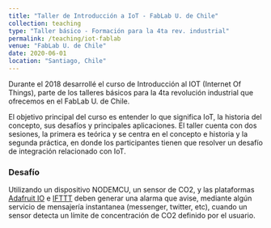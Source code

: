 ```yaml
---
title: "Taller de Introducción a IoT - FabLab U. de Chile"
collection: teaching
type: "Taller básico - Formación para la 4ta rev. industrial"
permalink: /teaching/iot-fablab
venue: "FabLab U. de Chile"
date: 2020-06-01
location: "Santiago, Chile"
---
```


Durante el 2018 desarrollé el curso de Introducción al IOT (Internet Of Things), parte de los talleres básicos para la 4ta revolución industrial que ofrecemos en el FabLab U. de Chile.

El objetivo principal del curso es entender lo que significa IoT, la historia del concepto, sus desafíos y principales aplicaciones. El taller cuenta con dos sesiones, la primera  es teórica y se centra en el concepto e historia y la segunda práctica, en donde los participantes tienen que resolver un desafío de integración relacionado con IoT.

### Desafío
Utilizando un dispositivo NODEMCU, un sensor de CO2, y las plataformas [Adafruit IO](io.adafruit.com) e [IFTTT](ifttt.com) deben generar una alarma que avise, mediante algún servicio de mensajería instantanea (messenger, twitter, etc), cuando un sensor detecta un límite de concentración de CO2 definido por el usuario.

